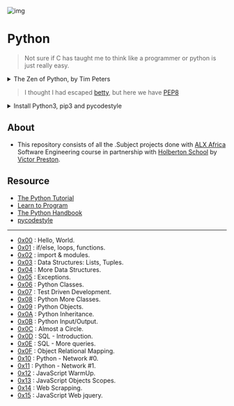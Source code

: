 ![img](https://assets.imaginablefutures.com/media/images/ALX_Logo.max-200x150.png)

# Python 

>Not sure if C has taught me to think like a programmer or python is just really easy.

<details>
<summary>The Zen of Python, by Tim Peters</summary>
<br>
Beautiful is better than ugly.<br>
Explicit is better than implicit.<br>
Simple is better than complex.<br>
Complex is better than complicated.<br>
Flat is better than nested.<br>
Sparse is better than dense.<br>
Readability counts.<br>
Special cases aren't special enough to break the rules.<br>
Although practicality beats purity.<br>
Errors should never pass silently.<br>
Unless explicitly silenced.<br>
In the face of ambiguity, refuse the temptation to guess.<br>
There should be one-- and preferably only one --obvious way to do it.<br>
Although that way may not be obvious at first unless you're Dutch.<br>
Now is better than never.<br>
Although never is often better than *right* now.<br>
If the implementation is hard to explain, it's a bad idea.<br>
If the implementation is easy to explain, it may be a good idea.<br>
Namespaces are one honking great idea -- let's do more of those!

</details>

>I thought I had escaped [betty](https://github.com/holbertonschool/Betty), but here we have [PEP8](https://www.python.org/dev/peps/pep-0008/)

<details>
<summary> Install Python3, pip3 and pycodestyle</summary>

- Pycodestyle is now the new standard of Python style code.

<pre>$ sudo apt-get install python3 python3-pip<br>$ pip install pycodestyle</pre>

- Confirm you have the right version.

<pre>$ pycodestyle --version<br>$</pre>

</details>

## About

- This repository consists of all the .Subject projects done with [ALX Africa](https://www.alxafrica.com/) Software Engineering course in partnership with [Holberton School](https://www.holbertonschool.com/) by [Victor Preston](https://github.com/victorpreston).


## Resource

- [The Python Tutorial](https://docs.python.org/3/tutorial/index.html)
- [Learn to Program](https://www.youtube.com/playlist?list=PLGLfVvz_LVvTn3cK5e6LjhgGiSeVlIRwt)
- [The Python Handbook](https://www.freecodecamp.org/news/the-python-handbook/)
- [pycodestyle](https://pypi.org/project/pycodestyle/)

---

- [0x00](./0x00-python-hello_world) : Hello, World.
- [0x01](./0x01-python-if_else_loops_functions) : if/else, loops, functions.
- [0x02](./0x02-python-import_modules) : import & modules.
- [0x03](./0x03-python-data_structures) : Data Structures: Lists, Tuples.
- [0x04](./0x04-python-more_data_structures) : More Data Structures.
- [0x05](./0x05-python-exceptions) : Exceptions.
- [0x06](./0x06-python-classes) : Python Classes.
- [0x07](./0x07-python-test_driven_development) : Test Driven Development.
- [0x08](./0x08-python-more_classes) : Python More Classes.
- [0x09](./0x09-python-everything_is_object) : Python Objects.
- [0x0A](./0x0A-python-inheritance) : Python Inheritance.
- [0x0B](./0x0B-python-input_output) : Python Input/Output.
- [0x0C](./0x0C-python-almost_a_circle) : Almost a Circle.
- [0x0D](./0x0D-SQL_introduction) : SQL - Introduction.
- [0x0E](./0x0E-SQL_more_queries) : SQL - More queries.
- [0x0F](./0x0F-python-object_relational_mapping) : Object Relational Mapping.
- [0x10](./0x10-python-network_0) : Python - Network #0.
- [0x11](./0x11-python-network_1) : Python - Network #1.
- [0x12](./0x12-javascript-warm_up) : JavaScript WarmUp.
- [0x13](./0x13-javascript_objects_scopes_closures) : JavaScript Objects Scopes.
- [0x14](./0x14-javascript-web_scraping) : Web Scrapping.
- [0x15](./0x15-javascript-web_jquery) : JavaScript Web jquery.
